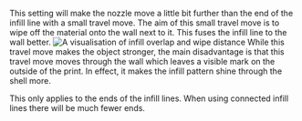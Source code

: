 This setting will make the nozzle move a little bit further than the end of the infill line with a small travel move. The aim of this small travel move is to wipe off the material onto the wall next to it. This fuses the infill line to the wall better.
![A visualisation of infill overlap and wipe distance](infill_overlap.svg)
While this travel move makes the object stronger, the main disadvantage is that this travel move moves through the wall which leaves a visible mark on the outside of the print. In effect, it makes the infill pattern shine through the shell more.

This only applies to the ends of the infill lines. When using connected infill lines there will be much fewer ends.